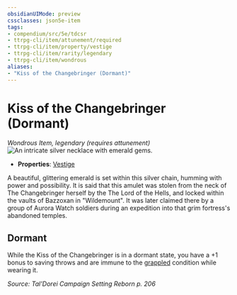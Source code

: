```yaml
---
obsidianUIMode: preview
cssclasses: json5e-item
tags:
- compendium/src/5e/tdcsr
- ttrpg-cli/item/attunement/required
- ttrpg-cli/item/property/vestige
- ttrpg-cli/item/rarity/legendary
- ttrpg-cli/item/wondrous
aliases: 
- "Kiss of the Changebringer (Dormant)"
---
```

# Kiss of the Changebringer (Dormant)
*Wondrous Item, legendary (requires attunement)*  
![An intricate silver necklace with emerald gems.](/3-Mechanics/CLI/items/img/kissofthechangebringer.webp#right)  

- **Properties**: [Vestige](/3-Mechanics/CLI/rules/item-properties.md#Vestige)

A beautiful, glittering emerald is set within this silver chain, humming with power and possibility. It is said that this amulet was stolen from the neck of The Changebringer herself by the The Lord of the Hells, and locked within the vaults of Bazzoxan in "Wildemount". It was later claimed there by a group of Aurora Watch soldiers during an expedition into that grim fortress's abandoned temples.

## Dormant

While the Kiss of the Changebringer is in a dormant state, you have a +1 bonus to saving throws and are immune to the [grappled](/3-Mechanics/CLI/rules/conditions.md#grappled) condition while wearing it.

*Source: Tal'Dorei Campaign Setting Reborn p. 206*